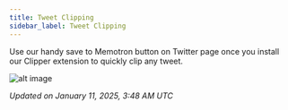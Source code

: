 ```yaml
---
title: Tweet Clipping
sidebar_label: Tweet Clipping
---
```


Use our handy save to Memotron button on Twitter page once you install our Clipper extension to quickly clip any tweet.

![alt image](https://cdn.hashnode.com/res/hashnode/image/upload/v1731554848365/031a8889-ab11-4180-b06f-a9492e152e60.png?auto=compress,format&format=webp&q=75)

*Updated on January 11, 2025, 3:48 AM UTC*
